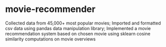 # movie-recommender

Collected data from 45,000+ most popular movies;
Imported and formatted csv data using pandas data manipulation library;
Implemented a movie recommendation system based on chosen movie using sklearn cosine similarity computations on movie overviews
